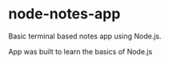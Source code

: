 # node-notes-app


Basic terminal based notes app using Node.js.

App was built to learn the basics of Node.js